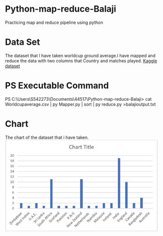 # Python-map-reduce-Balaji

Practicing map and reduce pipeline using python

# Data Set
The dataset that I have taken worldcup ground average.I have mapped and reduce the data with two columns that Country and matches played.
[Kaggle dataset](https://www.kaggle.com/datasets)

# PS Executable Command

PS C:\Users\S542273\Documents\44517\Python-map-reduce-Balaji> cat Worldcupaverage.csv | py Mapper.py | sort | py reduce.py >balajioutput.txt

# Chart
The chart of the dataset that i have taken.
![image](https://github.com/sarvepallibalu04/Python-map-reduce-Balaji/blob/main/Chart.PNG)
